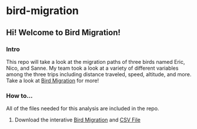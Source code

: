 # bird-migration

## Hi! Welcome to Bird Migration!

### Intro

This repo will take a look at the migration paths of three birds named Eric, Nico, and Sanne. My team took a look at a variety of different variables among the three trips including distance traveled, speed, altitude, and more. Take a look at [Bird Migration](birdmigration.ipynb) for more!

### How to...

All of the files needed for this analysis are included in the repo. 

1. Download the interative [Bird Migration](birdmigration.ipynb) and [CSV File](bird_tracking.csv)
